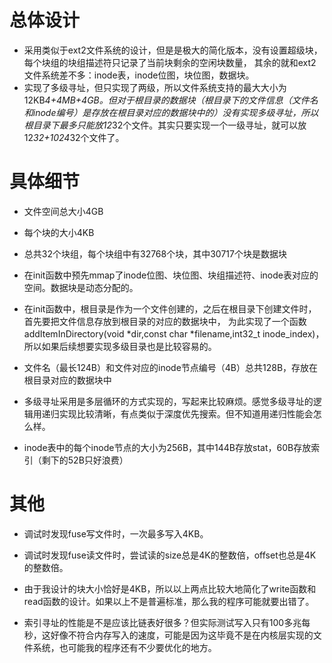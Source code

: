 # 总体设计

- 采用类似于ext2文件系统的设计，但是是极大的简化版本，没有设置超级块，每个块组的块组描述符只记录了当前块剩余的空闲块数量，
其余的就和ext2文件系统差不多：inode表，inode位图，块位图，数据块。
- 实现了多级寻址，但只实现了两级，所以文件系统支持的最大大小为12KB*4+4MB+4GB。但对于根目录的数据块（根目录下的文件信息（文件名和inode编号）是存放在根目录对应的数据块中的）没有实现多级寻址，所以根目录下最多只能放12*32个文件。其实只要实现一个一级寻址，就可以放12*32+1024*32个文件了。

# 具体细节

- 文件空间总大小4GB

- 每个块的大小4KB

- 总共32个块组，每个块组中有32768个块，其中30717个块是数据块

- 在init函数中预先mmap了inode位图、块位图、块组描述符、inode表对应的空间。数据块是动态分配的。

- 在init函数中，根目录是作为一个文件创建的，之后在根目录下创建文件时，首先要把文件信息存放到根目录的对应的数据块中，
为此实现了一个函数addItemInDirectory(void *dir,const char *filename,int32_t inode_index)，所以如果后续想要实现多级目录也是比较容易的。

- 文件名（最长124B）和文件对应的inode节点编号（4B）总共128B，存放在根目录对应的数据块中

- 多级寻址采用是多层循环的方式实现的，写起来比较麻烦。感觉多级寻址的逻辑用递归实现比较清晰，有点类似于深度优先搜索。但不知道用递归性能会怎么样。

- inode表中的每个inode节点的大小为256B，其中144B存放stat，60B存放索引（剩下的52B只好浪费）

# 其他

- 调试时发现fuse写文件时，一次最多写入4KB。

- 调试时发现fuse读文件时，尝试读的size总是4K的整数倍，offset也总是4K的整数倍。

- 由于我设计的块大小恰好是4KB，所以以上两点比较大地简化了write函数和read函数的设计。如果以上不是普遍标准，那么我的程序可能就要出错了。

- 索引寻址的性能是不是应该比链表好很多？但实际测试写入只有100多兆每秒，这好像不符合内存写入的速度，可能是因为这毕竟不是在内核层实现的文件系统，也可能我的程序还有不少要优化的地方。
